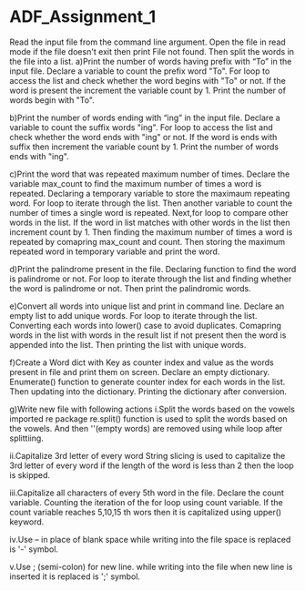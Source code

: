 # ADF_Assignment_1
Read the input file from the command line argument.
Open the file in read mode if the file doesn't exit then print File not found.
Then split the words in the file into a list.
a)Print the number of words having prefix with “To” in the input file.
Declare a variable to count the prefix word "To".
For loop to access the list and check whether the word begins with "To" or not.
If the word is present the increment the variable count by 1.
Print the number of words begin with "To".

b)Print the number of words ending with “ing” in the input file.
Declare a variable to count the suffix words "ing".
For loop to access the list and check whether the word ends with "ing" or not.
If the word is ends with suffix then increment the variable count by 1.
Print the number of words ends with "ing".

c)Print the word that was repeated maximum number of times.
Declare the variable max_count to find the maximum number of times a word is repeated.
Declaring a temporary variable to store the maximaum repeating word.
For loop to iterate through the list.
Then another variable to count the number of times a single word is repeated.
Next,for loop to compare other words in the list.
If the word in list matches with other words in the list then increment count by 1.
Then finding the maximum number of times a word is repeated by comapring max_count and count.
Then storing the maximum repeated word in temporary variable and print the word.

d)Print the palindrome present in the file.
Declaring function to find the word is palindrome or not.
For loop to iterate through the list and finding whether the word is palindrome or not.
Then print the palindromic words.

e)Convert all words into unique list and print in command line.
Declare an empty list to add unique words.
For loop to iterate through the list.
Converting each words into lower() case to avoid duplicates.
Comapring words in the list with words in the result list if not present then the word is appended into the list.
Then printing the list with unique words.

f)Create a Word dict with Key as counter index and value as the words present in file and print them on screen.
Declare an empty dictionary.
Enumerate() function to generate counter index for each words in the list.
Then updating into the dictionary.
Printing the dictionary after conversion.

g)Write new file with following actions
i.Split the words based on the vowels
imported re package
re.split() function is used to split the words based on the vowels.
And then ''(empty words) are removed using while loop after splittiing.

ii.Capitalize 3rd letter of every word
String slicing is used to capitalize the 3rd letter of every word if the length of the word is less than 2 then the loop is skipped.

iii.Capitalize all characters of every 5th word in the file.
Declare the count variable.
Counting the iteration of the for loop using count variable.
If the count variable reaches 5,10,15 th wors then it is capitalized using upper() keyword.

iv.Use – in place of blank space
while writing into the file space is replaced is '-' symbol.

v.Use ; (semi-colon) for new line.
while writing into the file when new line is inserted it is replaced is ';' symbol.











